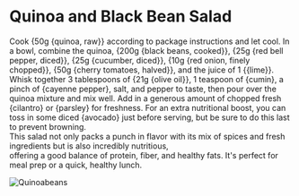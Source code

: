 # Quinoa and Black Bean Salad

Cook {50g {quinoa, raw}} according to package instructions and let cool. In a bowl, combine the quinoa, {200g {black beans, cooked}}, {25g {red bell pepper, diced}}, {25g {cucumber, diced}}, {10g {red onion, finely chopped}}, {50g {cherry tomatoes, halved}}, and the juice of 1 {{lime}}. Whisk together 3 tablespoons of {21g {olive oil}}, 1 teaspoon of {cumin}, a pinch of {cayenne pepper}, salt, and pepper to taste, then pour over the quinoa mixture and mix well. Add in a generous amount of chopped fresh {cilantro} or {parsley} for freshness. For an extra nutritional boost, you can toss in some diced {avocado} just before serving, but be sure to do this last to prevent browning.  
This salad not only packs a punch in flavor with its mix of spices and fresh ingredients but is also incredibly nutritious,  
offering a good balance of protein, fiber, and healthy fats. It's perfect for meal prep or a quick, healthy lunch.

![Quinoabeans](../../MealPlanner/meals/images/quinoabeans.jpg)